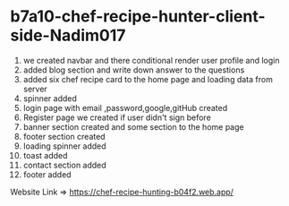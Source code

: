 # b7a10-chef-recipe-hunter-client-side-Nadim017

1. we created navbar and there conditional render user profile and login
2. added blog section and write down answer to the questions
3. added six chef recipe card to the home page and loading data from server
4. spinner added
5. login page with email ,password,google,gitHub created
6. Register page we created if user didn't sign before
7. banner section created and some section to the home page
8. footer section created
9. loading spinner added
10. toast added
11. contact section added
12. footer added

Website Link => https://chef-recipe-hunting-b04f2.web.app/
